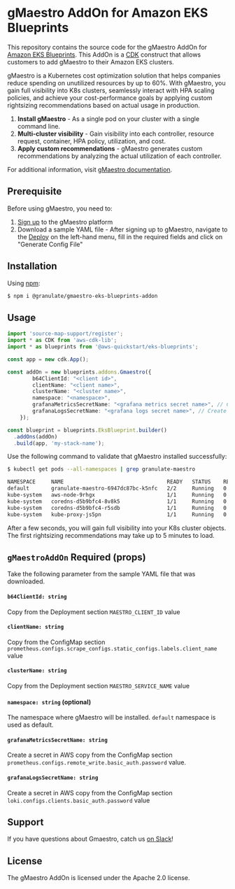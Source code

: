 # gMaestro AddOn for Amazon EKS Blueprints

This repository contains the source code for the gMaestro AddOn for [Amazon EKS Blueprints](https://aws-quickstart.github.io/cdk-eks-blueprints/). This AddOn is a [CDK](https://aws.amazon.com/cdk/) construct that allows customers to add gMaestro to their Amazon EKS clusters.

gMaestro is a Kubernetes cost optimization solution that helps companies reduce spending on unutilized resources by up to 60%.
With gMaestro, you gain full visibility into K8s clusters, seamlessly interact with HPA scaling policies, and achieve your cost-performance goals by applying custom rightsizing recommendations based on actual usage in production.
1. **Install gMaestro** - As a single pod on your cluster with a single command line.
2. **Multi-cluster visibility** - Gain visibility into each controller, resource request, container, HPA policy, utilization, and cost.
3. **Apply custom recommendations** - gMaestro generates custom recommendations by analyzing the actual utilization of each controller.

For additional information, visit [gMaestro documentation](https://gmaestro.gitbook.io/gmaestro-docs/).

## Prerequisite 
Before using gMaestro, you need to:
1. [Sign up](https://app.granulate.io/gMaestroSignup) to the gMaestro platform
2. Download a sample YAML file - After signing up to gMaestro, navigate to the [Deploy](https://app.granulate.io/deploy) on the left-hand menu, fill in the required fields and click on "Generate Config File" 


## Installation

Using [npm](https://npmjs.org):

```bash
$ npm i @granulate/gmaestro-eks-blueprints-addon
```

## Usage

```typescript
import 'source-map-support/register';
import * as CDK from 'aws-cdk-lib';
import * as blueprints from '@aws-quickstart/eks-blueprints';

const app = new cdk.App();

const addOn = new blueprints.addons.Gmaestro({
        b64ClientId: "<client id>",
        clientName: "<client name>",
        clusterName: "<cluster name>",
        namespace: "<namespace>",
        grafanaMetricsSecretName: "<grafana metrics secret name>", // Create and copy from gMaestro deployment yaml
        grafanaLogsSecretName: "<grafana logs secret name>", // Create and copy from gMaestro deployment yaml
    });

const blueprint = blueprints.EksBlueprint.builder()
  .addOns(addOn)
  .build(app, 'my-stack-name');
```

Use the following command to validate that gMaestro installed successfully:

```bash
$ kubectl get pods --all-namespaces | grep granulate-maestro

NAMESPACE     NAME                                 READY   STATUS    RESTARTS   AGE
default       granulate-maestro-6947dc87bc-k5nfc   2/2     Running   0          11m
kube-system   aws-node-9rhgx                       1/1     Running   0          16m
kube-system   coredns-d5b9bfc4-8v8k5               1/1     Running   0          21m
kube-system   coredns-d5b9bfc4-r5sdb               1/1     Running   0          21m
kube-system   kube-proxy-js5pn                     1/1     Running   0          16m
```

After a few seconds, you will gain full visibility into your K8s cluster objects.
The first rightsizing recommendations may take up to 5 minutes to load.

## `gMaestroAddOn` Required (props)
Take the following parameter from the sample YAML file that was downloaded.

#### `b64ClientId: string`

Copy from the Deployment section `MAESTRO_CLIENT_ID` value

#### `clientName: string`

Copy from the ConfigMap section `prometheus.configs.scrape_configs.static_configs.labels.client_name` value

#### `clusterName: string`

Copy from the Deployment section `MAESTRO_SERVICE_NAME` value

#### `namespace: string` (optional)

The namespace where gMaestro will be installed. `default` namespace is used as default.

#### `grafanaMetricsSecretName: string`

Create a secret in AWS copy from the ConfigMap section `prometheus.configs.remote_write.basic_auth.password` value.

#### `grafanaLogsSecretName: string`

Create a secret in AWS copy from the ConfigMap section `loki.configs.clients.basic_auth.password` value

## Support

If you have questions about Gmaestro, catch us [on Slack](https://granulatecommunity.slack.com/archives/C03RK0HN2TU)!

## License

The gMaestro AddOn is licensed under the Apache 2.0 license.
